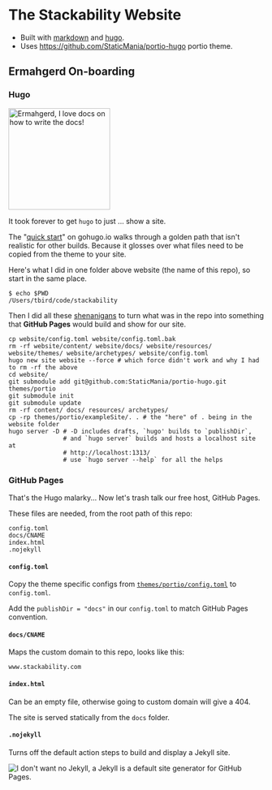 # The Stackability Website

* Built with [markdown] and [hugo].
* Uses <https://github.com/StaticMania/portio-hugo> portio theme.

## Ermahgerd On-boarding

### Hugo

<img src="https://i.kym-cdn.com/entries/icons/original/000/009/479/Ermahgerd.jpg"
     alt="Ermahgerd, I love docs on how to write the docs!"
     width="200">

It took forever to get `hugo` to just ... show a site.

The "[quick start]" on gohugo.io walks through a golden path that isn't realistic
for other builds.  Because it glosses over what files need to be copied from the
theme to your site.

Here's what I did in one folder above website (the name of this repo), so start
in the same place.

```shell
$ echo $PWD
/Users/tbird/code/stackability
```

Then I did all these [shenanigans] to turn what was in the repo into something
that **GitHub Pages** would build and show for our site.

```shell
cp website/config.toml website/config.toml.bak
rm -rf website/content/ website/docs/ website/resources/ website/themes/ website/archetypes/ website/config.toml
hugo new site website --force # which force didn't work and why I had to rm -rf the above
cd website/
git submodule add git@github.com:StaticMania/portio-hugo.git themes/portio
git submodule init
git submodule update
rm -rf content/ docs/ resources/ archetypes/
cp -rp themes/portio/exampleSite/. . # the "here" of . being in the website folder
hugo server -D # -D includes drafts, `hugo' builds to `publishDir`, 
               # and `hugo server` builds and hosts a localhost site at
               # http://localhost:1313/
               # use `hugo server --help` for all the helps
```

### GitHub Pages

That's the Hugo malarky... Now let's trash talk our free host, GitHub Pages.

These files are needed, from the root path of this repo:

```shell
config.toml
docs/CNAME
index.html
.nojekyll
```

#### `config.toml`

Copy the theme specific configs from [`themes/portio/config.toml`] to `config.toml`.

Add the `publishDir = "docs"` in our `config.toml` to match GitHub Pages convention.

#### `docs/CNAME`

Maps the custom domain to this repo, looks like this:

```
www.stackability.com
```

#### `index.html`

Can be an empty file, otherwise going to custom domain will give a 404.

The site is served statically from the `docs` folder.

#### `.nojekyll`

Turns off the default action steps to build and display a Jekyll site.

<img src="https://thumbs.gfycat.com/AnyEnragedJunebug-size_restricted.gif"
     alt="I don't want no Jekyll, a Jekyll is a default site generator for GitHub Pages.">


[markdown]:    https://daringfireball.net/projects/markdown/
[hugo]:        https://gohugo.io/
[shenanigans]: https://www.youtube.com/watch?v=xdXo8uJ9NSk
[quick start]: https://gohugo.io/getting-started/quick-start/
[`themes/portio/config.toml`]: themes/portio/exampleSite/config.toml
